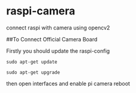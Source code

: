 # raspi-camera

connect raspi with camera using opencv2

##To Connect Official Camera Board

Firstly you should update the raspi-config

`sudo apt-get update`

`sudo apt-get upgrade`

then open interfaces and enable pi camera
reboot
